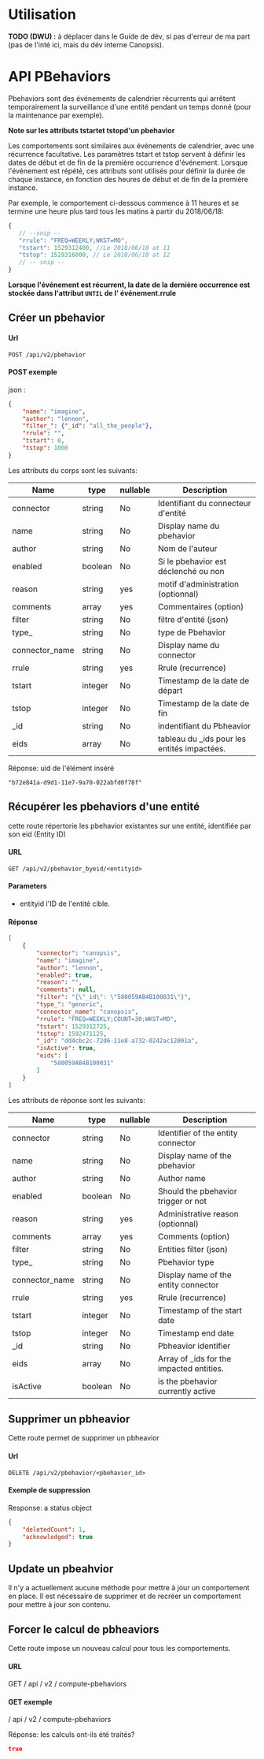 # Utilisation

**TODO (DWU) :** à déplacer dans le Guide de dév, si pas d'erreur de ma part (pas de l'inté ici, mais du dév interne Canopsis).

# API PBehaviors

Pbehaviors sont des événements de calendrier récurrents qui arrêtent temporairement la surveillance d'une entité pendant un temps donné (pour la maintenance par exemple).

**Note sur les attributs tstartet tstopd'un pbehavior**

Les comportements sont similaires aux événements de calendrier, avec une récurrence facultative.
Les paramètres tstart et tstop servent à définir les dates de début et de fin de la première occurrence d'événement.
Lorsque l'événement est répété, ces attributs sont utilisés pour définir la durée de chaque instance, en fonction des heures de début et de fin de la première instance.

Par exemple, le comportement ci-dessous commence à 11 heures et se termine une heure plus tard tous les matins à partir du 2018/06/18:

```js
{
   // --snip --
   "rrule": "FREQ=WEEKLY;WKST=MO",
   "tstart": 1529312400, //Le 2018/06/18 at 11
   "tstop": 1529316000, // Le 2018/06/18 at 12
   // -- snip --
}
```

**Lorsque l'événement est récurrent, la date de la dernière occurrence est stockée dans l'attribut `UNTIL` de l' événement.rrule**
 
## Créer un pbehavior

#### Url

  `POST /api/v2/pbehavior`

#### POST exemple

json :

```json
{
    "name": "imagine",
    "author": "lennon",
    "filter_": {"_id": "all_the_people"},
    "rrule": "",
    "tstart": 0,
    "tstop": 1000
}
```

Les attributs du corps sont les suivants:

| Name           | type    | nullable | Description                              |
|----------------|---------|----------|------------------------------------------|
| connector      | string  | No       | Identifiant du connecteur d'entité       |
| name           | string  | No       | Display name du pbehavior            |
| author         | string  | No       | Nom de l'auteur                              |
| enabled        | boolean | No       | Si le pbehavior est déclenché ou non      |
| reason         | string  | yes      | motif d'administration (optionnal)        |
| comments       | array   | yes      | Commentaires (option)                        |
| filter         | string  | No       | filtre d'entité (json)                   |
| type_          | string  | No       | type de Pbehavior                           |
| connector_name | string  | No       | Display name du connector     |
| rrule          | string  | yes      | Rrule (recurrence)                       |
| tstart         | integer | No       | Timestamp de la date de départ              |
| tstop          | integer | No       | Timestamp de la date de fin                      |
| _id            | string  | No       | indentifiant du Pbheavior                     |
| eids           | array   | No       | tableau du _ids pour les entités impactées. |


Réponse: uid de l'élément inséré

```{json}
"b72e841a-d9d1-11e7-9a70-022abfd0f78f"
```

## Récupérer les pbehaviors d'une entité

cette route répertorie les pbehavior existantes sur une entité, identifiée par son eid (Entity ID)

#### URL

`GET /api/v2/pbehavior_byeid/<entityid>`

#### Parameters

* entityid l'ID de l'entité cible.

#### Réponse

```json
[
    {
        "connector": "canopsis",
        "name": "imagine",
        "author": "lennon",
        "enabled": true,
        "reason": "",
        "comments": null,
        "filter": "{\"_id\": \"580059AB4B100031\"}",
        "type_": "generic",
        "connector_name": "canopsis",
        "rrule": "FREQ=WEEKLY;COUNT=30;WKST=MO",
        "tstart": 1529312725,
        "tstop": 1592471125,
        "_id": "dd4cbc2c-72d6-11e8-a732-0242ac12001a",
        "isActive": true,
        "eids": [
            "580059AB4B100031"
        ]
    }
]
```

Les attributs de réponse sont les suivants:

| Name           | type    | nullable | Description                              |
|----------------|---------|----------|------------------------------------------|
| connector      | string  | No       | Identifier of the entity connector       |
| name           | string  | No       | Display name of the pbehavior            |
| author         | string  | No       | Author name                              |
| enabled        | boolean | No       | Should the pbehavior trigger or not      |
| reason         | string  | yes      | Administrative reason (optionnal)        |
| comments       | array   | yes      | Comments (option)                        |
| filter         | string  | No       | Entities filter (json)                   |
| type_          | string  | No       | Pbehavior type                           |
| connector_name | string  | No       | Display name of the entity connector     |
| rrule          | string  | yes      | Rrule (recurrence)                       |
| tstart         | integer | No       | Timestamp of the start date              |
| tstop          | integer | No       | Timestamp  end date                      |
| _id            | string  | No       | Pbheavior identifier                     |
| eids           | array   | No       | Array of _ids for the impacted entities. |
| isActive       | boolean | No       | is the pbehavior currently active        |

## Supprimer un pbheavior

Cette route permet de supprimer un pbheavior

#### Url

  `DELETE /api/v2/pbehavior/<pbehavior_id>`

#### Exemple de suppression

Response: a status object

```json
{
    "deletedCount": 1,
    "acknowledged": true
}
```


## Update un pbeahvior

Il n'y a actuellement aucune méthode pour mettre à jour un comportement en place. Il est nécessaire de supprimer et de recréer un comportement pour mettre à jour son contenu.

## Forcer le calcul de pbheaviors

Cette route impose un nouveau calcul pour tous les comportements.


#### URL

GET / api / v2 / compute-pbehaviors


#### GET exemple

/ api / v2 / compute-pbehaviors

Réponse: les calculs ont-ils été traités?


```json
true
```

